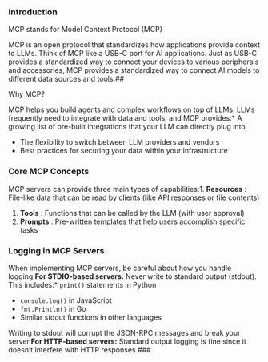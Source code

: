 ### Introduction

MCP stands for  Model Context Protocol (MCP)

MCP is an open protocol that standardizes how applications provide context to LLMs. Think of MCP like a USB-C port for AI applications. Just as USB-C provides a standardized way to connect your devices to various peripherals and accessories, MCP provides a standardized way to connect AI models to different data sources and tools.## 

Why MCP?

MCP helps you build agents and complex workflows on top of LLMs. LLMs frequently need to integrate with data and tools, and MCP provides:* A growing list of pre-built integrations that your LLM can directly plug into

* The flexibility to switch between LLM providers and vendors
* Best practices for securing your data within your infrastructure

### Core MCP Concepts

MCP servers can provide three main types of capabilities:1.  **Resources** : File-like data that can be read by clients (like API responses or file contents)

1. **Tools** : Functions that can be called by the LLM (with user approval)
2. **Prompts** : Pre-written templates that help users accomplish specific tasks

### Logging in MCP Servers

When implementing MCP servers, be careful about how you handle logging:**For STDIO-based servers:** Never write to standard output (stdout). This includes:* `print()` statements in Python

* `console.log()` in JavaScript
* `fmt.Println()` in Go
* Similar stdout functions in other languages

Writing to stdout will corrupt the JSON-RPC messages and break your server.**For HTTP-based servers:** Standard output logging is fine since it doesn’t interfere with HTTP responses.###
